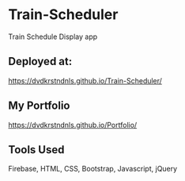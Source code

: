 # Train-Scheduler
Train Schedule Display app

## Deployed at:
https://dvdkrstndnls.github.io/Train-Scheduler/

## My Portfolio
https://dvdkrstndnls.github.io/Portfolio/

## Tools Used
Firebase, HTML, CSS, Bootstrap, Javascript, jQuery
